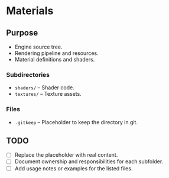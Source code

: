 # Materials

## Purpose
- Engine source tree.
- Rendering pipeline and resources.
- Material definitions and shaders.

### Subdirectories
- `shaders/` – Shader code.
- `textures/` – Texture assets.

### Files
- `.gitkeep` – Placeholder to keep the directory in git.

## TODO
- [ ] Replace the placeholder with real content.
- [ ] Document ownership and responsibilities for each subfolder.
- [ ] Add usage notes or examples for the listed files.
